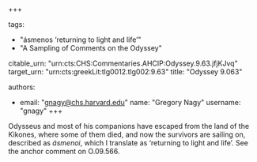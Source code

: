 +++

tags:
- "ásmenos ‘returning to light and life’"
- "A Sampling of Comments on the Odyssey"

citable_urn: "urn:cts:CHS:Commentaries.AHCIP:Odyssey.9.63.jfjKJvq"
target_urn: "urn:cts:greekLit:tlg0012.tlg002:9.63"
title: "Odyssey 9.063"

authors:
- email: "gnagy@chs.harvard.edu"
  name: "Gregory Nagy"
  username: "gnagy"
+++

<p>Odysseus and most of his companions have escaped from the land of the Kikones, where some of them died, and now the survivors are sailing on, described as <em>ásmenoi</em>, which I translate as ‘returning to light and life’. See the anchor comment on O.09.566.  </p>